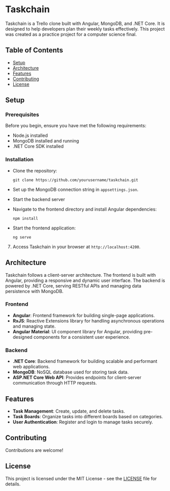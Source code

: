 # Taskchain

Taskchain is a Trello clone built with Angular, MongoDB, and .NET Core. It is designed to help developers plan their weekly tasks effectively. This project was created as a practice project for a computer science final.

## Table of Contents
- [Setup](#setup)
- [Architecture](#architecture)
- [Features](#features)
- [Contributing](#contributing)
- [License](#license)

## Setup

### Prerequisites
Before you begin, ensure you have met the following requirements:
- Node.js installed
- MongoDB installed and running
- .NET Core SDK installed

### Installation
- Clone the repository:
   ```
   git clone https://github.com/yourusername/taskchain.git
   ```
- Set up the MongoDB connection string in `appsettings.json`.

- Start the backend server

- Navigate to the frontend directory and install Angular dependencies:
   ```
   npm install
   ```

- Start the frontend application:
   ```
   ng serve
   ```

7. Access Taskchain in your browser at `http://localhost:4200`.

## Architecture

Taskchain follows a client-server architecture. The frontend is built with Angular, providing a responsive and dynamic user interface. The backend is powered by .NET Core, serving RESTful APIs and managing data persistence with MongoDB.

### Frontend
- **Angular**: Frontend framework for building single-page applications.
- **RxJS**: Reactive Extensions library for handling asynchronous operations and managing state.
- **Angular Material**: UI component library for Angular, providing pre-designed components for a consistent user experience.

### Backend
- **.NET Core**: Backend framework for building scalable and performant web applications.
- **MongoDB**: NoSQL database used for storing task data.
- **ASP.NET Core Web API**: Provides endpoints for client-server communication through HTTP requests.

## Features

- **Task Management**: Create, update, and delete tasks.
- **Task Boards**: Organize tasks into different boards based on categories.
- **User Authentication**: Register and login to manage tasks securely.

## Contributing

Contributions are welcome!

## License

This project is licensed under the MIT License - see the [LICENSE](LICENSE) file for details.
